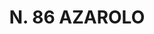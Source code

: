 ---
title: "N. 86 AZAROLO"
plant-name: "N. 86"
plant-number: "086"
plant-xml: "/assets/xml/plant086.xml"
plant-img1: "/assets/img/plant086_verso.jpg"
plant-img2: "/assets/img/plant086.jpg"
plant-title: "N. 86 AZAROLO"
plant-taxon-link: ""
plant-taxon-content: ""
layout: single-xml
---
